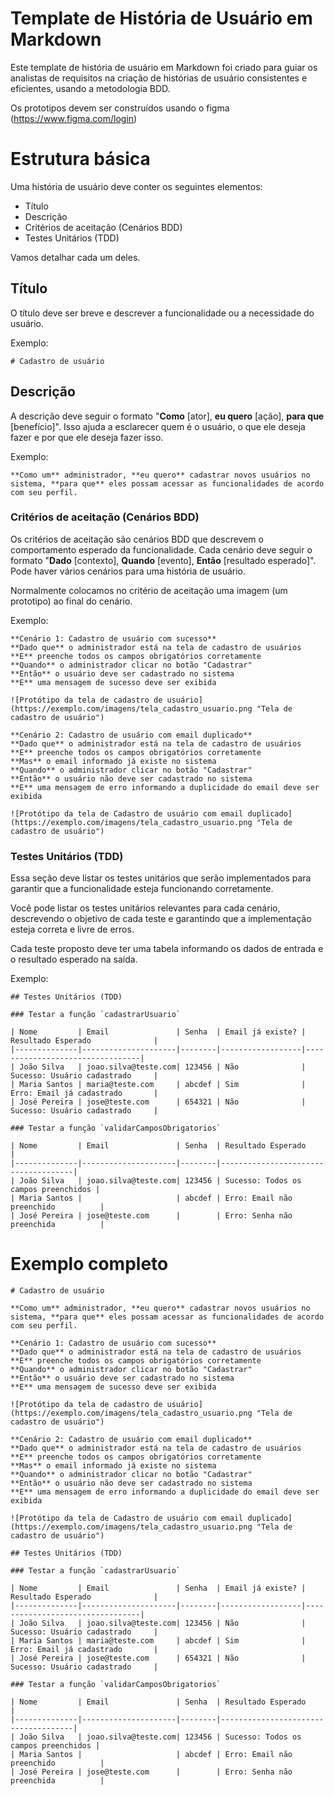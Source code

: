 # Template de História de Usuário em Markdown

Este template de história de usuário em Markdown foi criado para guiar os analistas de requisitos na criação de histórias de usuário consistentes e eficientes, usando a metodologia BDD.

Os prototipos devem ser construídos usando o figma (https://www.figma.com/login)

# Estrutura básica

Uma história de usuário deve conter os seguintes elementos:

* Título
* Descrição
* Critérios de aceitação (Cenários BDD)
* Testes Unitários (TDD)

Vamos detalhar cada um deles.

## Título

O título deve ser breve e descrever a funcionalidade ou a necessidade do usuário.

Exemplo:
```
# Cadastro de usuário
```

## Descrição

A descrição deve seguir o formato "**Como** [ator], **eu quero** [ação], **para que** [benefício]". Isso ajuda a esclarecer quem é o usuário, o que ele deseja fazer e por que ele deseja fazer isso.

Exemplo:
```
**Como um** administrador, **eu quero** cadastrar novos usuários no sistema, **para que** eles possam acessar as funcionalidades de acordo com seu perfil.
```

### Critérios de aceitação (Cenários BDD)

Os critérios de aceitação são cenários BDD que descrevem o comportamento esperado da funcionalidade. Cada cenário deve seguir o formato "**Dado** [contexto], **Quando** [evento], **Então** [resultado esperado]". Pode haver vários cenários para uma história de usuário.

Normalmente colocamos no critério de aceitação uma imagem (um prototipo) ao final do cenário.

Exemplo:

```
**Cenário 1: Cadastro de usuário com sucesso**
**Dado que** o administrador está na tela de cadastro de usuários
**E** preenche todos os campos obrigatórios corretamente
**Quando** o administrador clicar no botão "Cadastrar"
**Então** o usuário deve ser cadastrado no sistema
**E** uma mensagem de sucesso deve ser exibida

![Protótipo da tela de cadastro de usuário](https://exemplo.com/imagens/tela_cadastro_usuario.png "Tela de cadastro de usuário")

**Cenário 2: Cadastro de usuário com email duplicado**
**Dado que** o administrador está na tela de cadastro de usuários
**E** preenche todos os campos obrigatórios corretamente
**Mas** o email informado já existe no sistema
**Quando** o administrador clicar no botão "Cadastrar"
**Então** o usuário não deve ser cadastrado no sistema
**E** uma mensagem de erro informando a duplicidade do email deve ser exibida

![Protótipo da tela de Cadastro de usuário com email duplicado](https://exemplo.com/imagens/tela_cadastro_usuario.png "Tela de cadastro de usuário")
```

### Testes Unitários (TDD)

Essa seção deve listar os testes unitários que serão implementados para garantir que a funcionalidade esteja funcionando corretamente.

Você pode listar os testes unitários relevantes para cada cenário, descrevendo o objetivo de cada teste e garantindo que a implementação esteja correta e livre de erros.

Cada teste proposto deve ter uma tabela informando os dados de entrada e o resultado esperado na saída.

Exemplo:

```
## Testes Unitários (TDD)

### Testar a função `cadastrarUsuario`

| Nome         | Email               | Senha  | Email já existe? | Resultado Esperado              |
|--------------|---------------------|--------|------------------|---------------------------------|
| João Silva   | joao.silva@teste.com| 123456 | Não              | Sucesso: Usuário cadastrado     |
| Maria Santos | maria@teste.com     | abcdef | Sim              | Erro: Email já cadastrado       |
| José Pereira | jose@teste.com      | 654321 | Não              | Sucesso: Usuário cadastrado     |

### Testar a função `validarCamposObrigatorios`

| Nome         | Email               | Senha  | Resultado Esperado                  |
|--------------|---------------------|--------|-------------------------------------|
| João Silva   | joao.silva@teste.com| 123456 | Sucesso: Todos os campos preenchidos |
| Maria Santos |                     | abcdef | Erro: Email não preenchido          |
| José Pereira | jose@teste.com      |        | Erro: Senha não preenchida          |
```

# Exemplo completo

```
# Cadastro de usuário

**Como um** administrador, **eu quero** cadastrar novos usuários no sistema, **para que** eles possam acessar as funcionalidades de acordo com seu perfil.

**Cenário 1: Cadastro de usuário com sucesso**
**Dado que** o administrador está na tela de cadastro de usuários
**E** preenche todos os campos obrigatórios corretamente
**Quando** o administrador clicar no botão "Cadastrar"
**Então** o usuário deve ser cadastrado no sistema
**E** uma mensagem de sucesso deve ser exibida

![Protótipo da tela de cadastro de usuário](https://exemplo.com/imagens/tela_cadastro_usuario.png "Tela de cadastro de usuário")

**Cenário 2: Cadastro de usuário com email duplicado**
**Dado que** o administrador está na tela de cadastro de usuários
**E** preenche todos os campos obrigatórios corretamente
**Mas** o email informado já existe no sistema
**Quando** o administrador clicar no botão "Cadastrar"
**Então** o usuário não deve ser cadastrado no sistema
**E** uma mensagem de erro informando a duplicidade do email deve ser exibida

![Protótipo da tela de Cadastro de usuário com email duplicado](https://exemplo.com/imagens/tela_cadastro_usuario.png "Tela de cadastro de usuário")

## Testes Unitários (TDD)

### Testar a função `cadastrarUsuario`

| Nome         | Email               | Senha  | Email já existe? | Resultado Esperado              |
|--------------|---------------------|--------|------------------|---------------------------------|
| João Silva   | joao.silva@teste.com| 123456 | Não              | Sucesso: Usuário cadastrado     |
| Maria Santos | maria@teste.com     | abcdef | Sim              | Erro: Email já cadastrado       |
| José Pereira | jose@teste.com      | 654321 | Não              | Sucesso: Usuário cadastrado     |

### Testar a função `validarCamposObrigatorios`

| Nome         | Email               | Senha  | Resultado Esperado                  |
|--------------|---------------------|--------|-------------------------------------|
| João Silva   | joao.silva@teste.com| 123456 | Sucesso: Todos os campos preenchidos |
| Maria Santos |                     | abcdef | Erro: Email não preenchido          |
| José Pereira | jose@teste.com      |        | Erro: Senha não preenchida          |
```